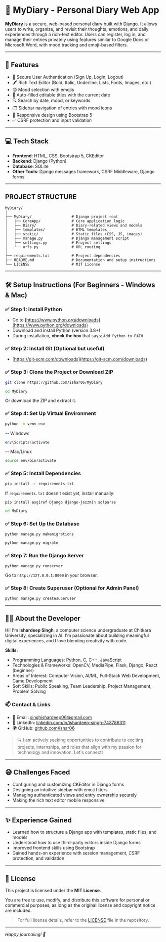 # 📝 MyDiary - Personal Diary Web App

**MyDiary** is a secure, web-based personal diary built with Django. It allows users to write, organize, and revisit their thoughts, emotions, and daily experiences through a rich-text editor. Users can register, log in, and manage their entries privately using features similar to Google Docs or Microsoft Word, with mood tracking and emoji-based filters.

---

## 📌 Features

- 🔐 Secure User Authentication (Sign Up, Login, Logout)
- 🖋️ Rich Text Editor (Bold, Italic, Underline, Lists, Fonts, Images, etc.)
- 😊 Mood selection with emojis
- 📅 Auto-filled editable titles with the current date
- 🔍 Search by date, mood, or keywords
- 🗂️ Sidebar navigation of entries with mood icons
- 📱 Responsive design using Bootstrap 5
- ✅ CSRF protection and input validation

---

## 💻 Tech Stack

- **Frontend**: HTML, CSS, Bootstrap 5, CKEditor
- **Backend**: Django (Python)
- **Database**: SQLite
- **Other Tools**: Django messages framework, CSRF Middleware, Django forms

---

## PROJECT STRUCTURE

```
MyDiary/
│
├── MyDiary/                  # Django project root
│   ├── CoreApp/              # Core application logic
│   ├── Diary/                # Diary-related views and models
│   ├── templates/            # HTML templates
│   ├── static/               # Static files (CSS, JS, images)
│   ├── manage.py             # Django management script
│   ├── settings.py           # Project settings
│   └── urls.py               # URL routing
│
├── requirements.txt          # Project dependencies
├── README.md                 # Documentation and setup instructions
└── LICENSE                   # MIT License
```

---

## 🛠️ Setup Instructions (For Beginners - Windows & Mac)

### ✅ Step 1: Install Python

- Go to [https://www.python.org/downloads](https://www.python.org/downloads)
- Download and install Python (version 3.8+)
- During installation, **check the box** that says: `Add Python to PATH`

### ✅ Step 2: Install Git (Optional but useful)
- [https://git-scm.com/downloads](https://git-scm.com/downloads)

### ✅ Step 3: Clone the Project or Download ZIP

```bash
git clone https://github.com/ishar06/MyDiary
```
```bash
cd MyDiary
```

Or download the ZIP and extract it.

### ✅ Step 4: Set Up Virtual Environment

```bash
python -m venv env
```
-- Windows
```bash
env\Scripts\activate
```
-- Mac/Linux
```bash
source env/bin/activate
```

### ✅ Step 5: Install Dependencies

```bash
pip install -r requirements.txt
```

If `requirements.txt` doesn't exist yet, install manually:

```bash
pip install asgiref Django django-jazzmin sqlparse
```

```bash
cd MyDiary
```

### ✅ Step 6: Set Up the Database

```bash
python manage.py makemigrations
```

```bash
python manage.py migrate
```

### ✅ Step 7: Run the Django Server

```bash
python manage.py runserver
```

Go to `http://127.0.0.1:8000` in your browser.

### ✅ Step 8: Create Superuser (Optional for Admin Panel)

```bash
python manage.py createsuperuser
```

---

## 👨‍💻 About the Developer

Hi! I'm **Ishardeep Singh**, a computer science undergraduate at Chitkara University, specializing in AI. I'm passionate about building meaningful digital experiences, and I love blending creativity with code.

**Skills:**  
- Programming Languages: Python, C, C++, JavaScript  
- Technologies & Frameworks: OpenCV, MediaPipe, Flask, Django, React (beginner)  
- Areas of Interest: Computer Vision, AI/ML, Full-Stack Web Development, Game Development  
- Soft Skills: Public Speaking, Team Leadership, Project Management, Problem Solving


### 📫 Contact & Links

- 📧 Email: [singhishardeep06@gmail.com](mailto:singhishardeep06@gmail.com)
- 💼 LinkedIn: [linkedin.com/in/ishardeep-singh-743789311](https://www.linkedin.com/in/ishardeep-singh-743789311)
- 🌍 GitHub: [github.com/ishar06](https://github.com/ishar06)


> 🔍 I am actively seeking opportunities to contribute to exciting projects, internships, and roles that align with my passion for technology and innovation. Let's connect!

---

## 😅 Challenges Faced

- Configuring and customizing CKEditor in Django forms
- Designing an intuitive sidebar with emoji filters
- Managing authenticated views and entry ownership securely
- Making the rich text editor mobile responsive

---

## ✨ Experience Gained

- Learned how to structure a Django app with templates, static files, and models
- Understood how to use third-party editors inside Django forms
- Improved frontend skills using Bootstrap
- Gained hands-on experience with session management, CSRF protection, and validation

---

## 📃 License

This project is licensed under the **MIT License**.

You are free to use, modify, and distribute this software for personal or commercial purposes, as long as the original license and copyright notice are included.

> For full license details, refer to the [LICENSE](https://github.com/ishar06/MyDiary/blob/main/LICENSE) file in the repository.

---

*Happy journaling! 🚀*
